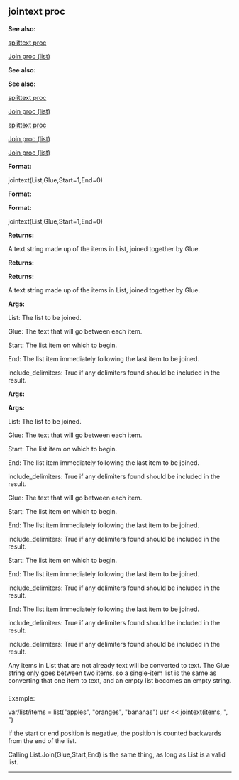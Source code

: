 

 jointext proc
---------------




**See also:** 


[splittext proc](#/proc/splittext) 

[Join proc (list)](#/list/proc/Join) 




**See also:** 

**See also:**

[splittext proc](#/proc/splittext) 

[Join proc (list)](#/list/proc/Join) 


[splittext proc](#/proc/splittext)

[Join proc (list)](#/list/proc/Join) 

[Join proc (list)](#/list/proc/Join)


**Format:** 


 jointext(List,Glue,Start=1,End=0)
 


**Format:** 

**Format:**

 jointext(List,Glue,Start=1,End=0)



**Returns:** 


 A text string made up of the items in List, joined together by Glue.
 


**Returns:** 

**Returns:**

 A text string made up of the items in List, joined together by Glue.



**Args:** 


 List: The list to be joined.
 
 Glue: The text that will go between each item.
 
 Start: The list item on which to begin.
 
 End: The list item immediately following the last item to be joined.
 
 include\_delimiters: True if any delimiters found should be included in
 the result.
 






**Args:** 

**Args:**

 List: The list to be joined.
 
 Glue: The text that will go between each item.
 
 Start: The list item on which to begin.
 
 End: The list item immediately following the last item to be joined.
 
 include\_delimiters: True if any delimiters found should be included in
 the result.
 





 Glue: The text that will go between each item.
 
 Start: The list item on which to begin.
 
 End: The list item immediately following the last item to be joined.
 
 include\_delimiters: True if any delimiters found should be included in
 the result.
 




 Start: The list item on which to begin.
 
 End: The list item immediately following the last item to be joined.
 
 include\_delimiters: True if any delimiters found should be included in
 the result.
 



 End: The list item immediately following the last item to be joined.
 
 include\_delimiters: True if any delimiters found should be included in
 the result.
 


 include\_delimiters: True if any delimiters found should be included in
 the result.


 Any items in List that are not already text will be converted to text.
The Glue string only goes between two items, so a single-item list is the
same as converting that one item to text, and an empty list becomes an empty
string.



### 
 Example:



 var/list/items = list("apples", "oranges", "bananas")
usr << jointext(items, ", ")


 If the start or end position is negative, the position is counted backwards
from the end of the list.




 Calling List.Join(Glue,Start,End) is the same thing, as long as List is a
valid list.





---


